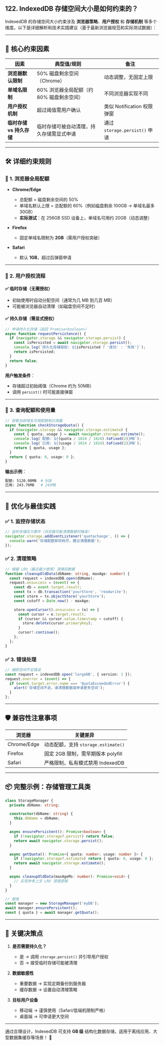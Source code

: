 ## 122. IndexedDB 存储空间大小是如何约束的？

IndexedDB 的存储空间大小约束涉及 **浏览器策略**、**用户授权** 和 **存储机制** 等多个维度。以下是详细解析和技术实践建议（基于最新浏览器规范和实际测试数据）：

---

## 🌟 **核心约束因素**
| **因素**               | **典型值/规则**                          | **备注**                          |
|------------------------|----------------------------------------|-----------------------------------|
| **浏览器默认限制**     | 50% 磁盘剩余空间（Chrome）             | 动态调整，无固定上限              |
| **单域名限制**         | 60% 浏览器全局配额（约 80% 磁盘剩余空间）| 不同浏览器实现不同                |
| **用户授权机制**       | 超过阈值需用户确认                     | 类似 Notification 权限弹窗       |
| **临时存储 vs 持久存储**| 临时存储可被自动清理，持久存储需显式申请 | 通过 `storage.persist()` 申请     |

---

## 🛠 **详细约束规则**
### 📌 **1. 浏览器全局配额**
- **Chrome/Edge**
    - 总配额 = 磁盘剩余空间的 50%
    - 单域名默认上限 = 总配额的 60%（例如磁盘剩余 100GB → 单域名最多 30GB）
    - **实际测试**：在 256GB SSD 设备上，单域名可用约 20GB（动态调整）

- **Firefox**
    - 固定单域名限制为 **2GB**（需用户授权突破）

- **Safari**
    - 默认 **1GB**，超过后弹窗申请

---

### 📌 **2. 用户授权流程**
#### ✅ **临时存储（无需授权）**
- 初始使用时自动分配空间（通常为几 MB 到几百 MB）
- 可能被浏览器自动清理（如磁盘空间不足时）

#### ✅ **持久存储（需显式授权）**
```typescript
// 申请持久化存储（返回 Promise<boolean>）
async function requestPersistence() {
  if (navigator.storage && navigator.storage.persist) {
    const isPersisted = await navigator.storage.persist();
    console.log(`持久化存储授权: ${isPersisted ? '成功' : '失败'}`);
    return isPersisted;
  }
  return false;
}
```
**用户触发条件**：
- 存储超过初始阈值（Chrome 约为 50MB）
- 调用 `persist()` 时可能直接弹窗

---

### 📌 **3. 查询配额和使用量**
```typescript
// 获取当前域名可用配额和已用量
async function checkStorageQuota() {
  if (navigator.storage && navigator.storage.estimate) {
    const { quota, usage } = await navigator.storage.estimate();
    console.log(`配额: ${(quota / 1024 / 1024).toFixed(2)}MB`);
    console.log(`已用: ${(usage / 1024 / 1024).toFixed(2)}MB`);
    return { quota, usage };
  }
  return { quota: 0, usage: 0 };
}
```
**输出示例**：
```bash
配额: 5120.00MB  # 5GB
已用: 243.76MB   # 243MB
```

---

## 🚀 **优化与最佳实践**
### ✅ **1. 监控存储状态**
```typescript
// 监听存储压力事件（浏览器可能清理数据时触发）
navigator.storage.addEventListener('quotachange', () => {
  console.warn('存储配额即将耗尽，建议清理数据');
});
```

### ✅ **2. 清理策略**
```typescript
// 根据 LRU（最近最少使用）清理旧数据
function cleanupOldData(dbName: string, maxAge: number) {
  const request = indexedDB.open(dbName);
  request.onsuccess = (event) => {
    const db = event.target.result;
    const tx = db.transaction('yourStore', 'readwrite');
    const store = tx.objectStore('yourStore');
    const cutoff = Date.now() - maxAge;

    store.openCursor().onsuccess = (e) => {
      const cursor = e.target.result;
      if (cursor && cursor.value.timestamp < cutoff) {
        store.delete(cursor.primaryKey);
      }
      cursor?.continue();
    };
  };
}
```

### ✅ **3. 错误处理**
```typescript
// 捕获空间不足错误
const request = indexedDB.open('largeDB', { version: 1 });
request.onerror = (event) => {
  if (event.target.error.name === 'QuotaExceededError') {
    alert('存储空间不足，请清理数据或申请更多空间');
  }
};
```

---

## 🛡️ **兼容性注意事项**
| **浏览器**       | **关键差异**                              |
|------------------|-----------------------------------------|
| Chrome/Edge      | 动态配额，支持 `storage.estimate()`      |
| Firefox          | 固定 2GB 限制，需早期版本 polyfill       |
| Safari           | 严格限制，私有模式禁用 IndexedDB          |

---

## 📦 **完整示例：存储管理工具类**
```typescript
class StorageManager {
  private dbName: string;

  constructor(dbName: string) {
    this.dbName = dbName;
  }

  async ensurePersistent(): Promise<boolean> {
    if (!navigator.storage?.persist) return false;
    return await navigator.storage.persist();
  }

  async getQuota(): Promise<{ quota: number; usage: number }> {
    if (!navigator.storage?.estimate) return { quota: 0, usage: 0 };
    return await navigator.storage.estimate();
  }

  async cleanupOldData(maxAgeMs: number): Promise<void> {
    // 实现参考上文 LRU 清理逻辑
  }
}

// 使用
const manager = new StorageManager('myDB');
await manager.ensurePersistent();
const { quota } = await manager.getQuota();
```

---

## 🎯 **关键决策点**
1. **是否需要持久化？**
    - 是 → 调用 `storage.persist()` 并引导用户授权
    - 否 → 接受临时存储可能被清理

2. **数据敏感性**
    - 重要数据 → 实现定期备份到服务器
    - 缓存数据 → 设置自动清理策略

3. **目标用户设备**
    - 移动端 → 谨慎使用（Safari/低端机限制严格）
    - 桌面端 → 可申请更大空间

---

通过合理设计，IndexedDB 可支持 **GB 级** 结构化数据存储，适用于离线应用、大型数据集缓存等场景！ 🚀